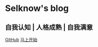 
# Selknow's blog

## 自我认知 | 人格成熟 | 自我满意
<!-- ## 记录考研生活 -->

[<i class="iconfont icon-github"></i> GitHub](https://www.github.com/lzcgeorge)
[马上开始 <i class="iconfont icon-down"></i>](README)

<!-- background image -->
<!-- ![](_media/bg.jpg) -->
